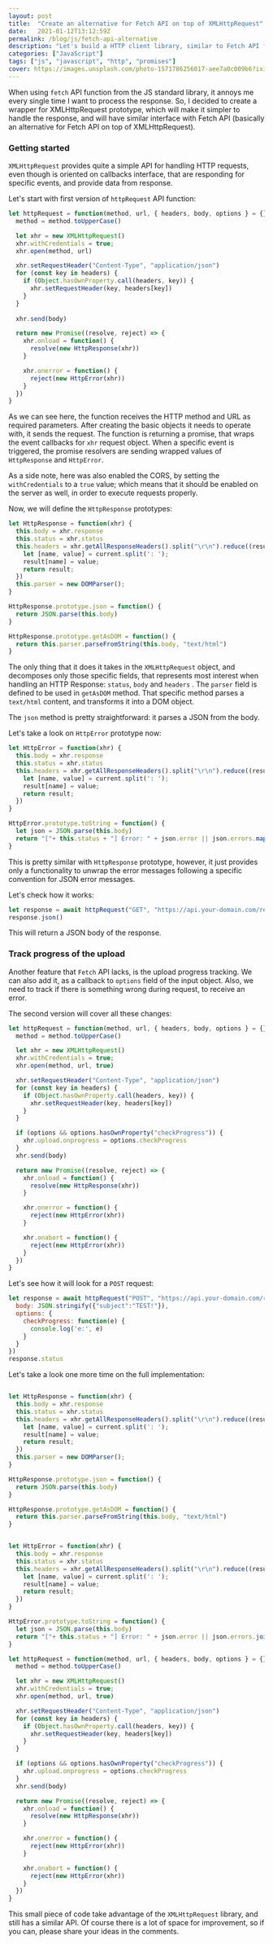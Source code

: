 ```yaml
---
layout: post
title:  "Create an alternative for Fetch API on top of XMLHttpRequest"
date:   2021-01-12T13:12:59Z
permalink: /blog/js/fetch-api-alternative
description: "Let's build a HTTP client library, similar to Fetch API function, on top of XMLHttpRequest"
categories: ["JavaScript"]
tags: ["js", "javascript", "http", "promises"]
cover: https://images.unsplash.com/photo-1571786256017-aee7a0c009b6?ixid=MXwxMjA3fDB8MHxwaG90by1wYWdlfHx8fGVufDB8fHw%3D&ixlib=rb-1.2.1&auto=format&fit=crop&w=1850&h=750&q=80
---
```



When using `fetch` API function from the JS standard library, it annoys me every single time I want to process the response. So, I decided to create a wrapper for XMLHttpRequest prototype, which will make it simpler to handle the response, and will have similar interface with Fetch API (basically an alternative for Fetch API on top of XMLHttpRequest).

### Getting started

`XMLHttpRequest` provides quite a simple API for handling HTTP requests, even though is oriented on callbacks interface, that are responding for specific events, and provide data from response.

Let's start with first version of `httpRequest` API function:

```js
let httpRequest = function(method, url, { headers, body, options } = {}) {
  method = method.toUpperCase()

  let xhr = new XMLHttpRequest()
  xhr.withCredentials = true;
  xhr.open(method, url)

  xhr.setRequestHeader("Content-Type", "application/json")
  for (const key in headers) {
    if (Object.hasOwnProperty.call(headers, key)) {
      xhr.setRequestHeader(key, headers[key])
    }
  }
  
  xhr.send(body)

  return new Promise((resolve, reject) => {
    xhr.onload = function() {
      resolve(new HttpResponse(xhr))
    }

    xhr.onerror = function() {
      reject(new HttpError(xhr))
    }
  })
}
```

As we can see here, the function receives the HTTP method and URL as required parameters. After creating the basic objects it needs to operate with, it sends the request. The function is returning a promise, that wraps the event callbacks for `xhr` request object. When a specific event is triggered, the promise resolvers are sending wrapped values of `HttpResponse` and `HttpError`.

As a side note, here was also enabled the CORS, by setting the `withCredentials` to a `true` value; which means that it should be enabled on the server as well, in order to execute requests properly.

Now, we will define the `HttpResponse` prototypes:

```javascript
let HttpResponse = function(xhr) {
  this.body = xhr.response
  this.status = xhr.status
  this.headers = xhr.getAllResponseHeaders().split("\r\n").reduce((result, current) => {
    let [name, value] = current.split(': ');
    result[name] = value;
    return result;
  })
  this.parser = new DOMParser();
}

HttpResponse.prototype.json = function() {
  return JSON.parse(this.body)
}

HttpResponse.prototype.getAsDOM = function() {
  return this.parser.parseFromString(this.body, "text/html")
}
```

The only thing that it does it takes in the `XMLHttpRequest` object, and decomposes only those specific fields, that represents most interest when handling an HTTP Response: `status`, `body` and `headers` . The `parser` field is defined to be used in `getAsDOM` method. That specific method parses a `text/html` content, and transforms it into a DOM object.

The `json` method is pretty straightforward: it parses a JSON from the body.

Let's take a look on `HttpError` prototype now: 

```javascript
let HttpError = function(xhr) {
  this.body = xhr.response
  this.status = xhr.status
  this.headers = xhr.getAllResponseHeaders().split("\r\n").reduce((result, current) => {
    let [name, value] = current.split(': ');
    result[name] = value;
    return result;
  })
}

HttpError.prototype.toString = function() {
  let json = JSON.parse(this.body)
  return "["+ this.status + "] Error: " + json.error || json.errors.map(e => e.message).join(", ")
}
```

This is pretty similar with `HttpResponse` prototype, however, it just provides only a functionality to unwrap the error messages following a specific convention for JSON error messages.

Let's check how it works:

```js
let response = await httpRequest("GET", "https://api.your-domain.com/resource/1")
response.json()
```

This will return a JSON body of the response. 

### Track progress of the upload

Another feature that `Fetch` API lacks, is the upload progress tracking. We can also add it, as a callback to `options` field of the input object. Also, we need to track if there is something wrong during request, to receive an error.

The second version will cover all these changes:

```js
let httpRequest = function(method, url, { headers, body, options } = {}) {
  method = method.toUpperCase()

  let xhr = new XMLHttpRequest()
  xhr.withCredentials = true;
  xhr.open(method, url, true)

  xhr.setRequestHeader("Content-Type", "application/json")
  for (const key in headers) {
    if (Object.hasOwnProperty.call(headers, key)) {
      xhr.setRequestHeader(key, headers[key])
    }
  }

  if (options && options.hasOwnProperty("checkProgress")) {
    xhr.upload.onprogress = options.checkProgress
  }
  xhr.send(body)

  return new Promise((resolve, reject) => {
    xhr.onload = function() {
      resolve(new HttpResponse(xhr))
    }

    xhr.onerror = function() {
      reject(new HttpError(xhr))
    }

    xhr.onabort = function() {
      reject(new HttpError(xhr))
    }
  })
}
```


Let's see how it will look for a `POST` request:

```js
let response = await httpRequest("POST", "https://api.your-domain.com/resource", {
  body: JSON.stringify({"subject":"TEST!"}),
  options: {
    checkProgress: function(e) {
      console.log('e:', e)
    }
  }
})
response.status
```


Let's take a look one more time on the full implementation:

```javascript

let HttpResponse = function(xhr) {
  this.body = xhr.response
  this.status = xhr.status
  this.headers = xhr.getAllResponseHeaders().split("\r\n").reduce((result, current) => {
    let [name, value] = current.split(': ');
    result[name] = value;
    return result;
  })
  this.parser = new DOMParser();
}

HttpResponse.prototype.json = function() {
  return JSON.parse(this.body)
}

HttpResponse.prototype.getAsDOM = function() {
  return this.parser.parseFromString(this.body, "text/html")
}


let HttpError = function(xhr) {
  this.body = xhr.response
  this.status = xhr.status
  this.headers = xhr.getAllResponseHeaders().split("\r\n").reduce((result, current) => {
    let [name, value] = current.split(': ');
    result[name] = value;
    return result;
  })
}

HttpError.prototype.toString = function() {
  let json = JSON.parse(this.body)
  return "["+ this.status + "] Error: " + json.error || json.errors.join(", ")
}

let httpRequest = function(method, url, { headers, body, options } = {}) {
  method = method.toUpperCase()

  let xhr = new XMLHttpRequest()
  xhr.withCredentials = true;
  xhr.open(method, url, true)

  xhr.setRequestHeader("Content-Type", "application/json")
  for (const key in headers) {
    if (Object.hasOwnProperty.call(headers, key)) {
      xhr.setRequestHeader(key, headers[key])
    }
  }

  if (options && options.hasOwnProperty("checkProgress")) {
    xhr.upload.onprogress = options.checkProgress
  }
  xhr.send(body)

  return new Promise((resolve, reject) => {
    xhr.onload = function() {
      resolve(new HttpResponse(xhr))
    }

    xhr.onerror = function() {
      reject(new HttpError(xhr))
    }

    xhr.onabort = function() {
      reject(new HttpError(xhr))
    }
  })
}
```


This small piece of code take advantage of the `XMLHttpRequest` library, and still has a similar API. Of course there is a lot of space for improvement, so if you can, please share your ideas in the comments.
